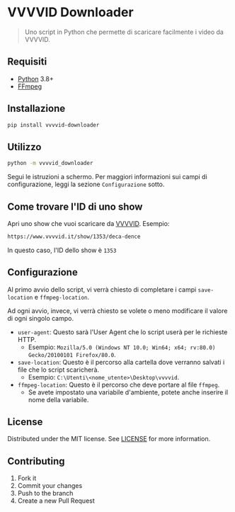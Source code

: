 # VVVVID Downloader

> Uno script in Python che permette di scaricare facilmente i video da VVVVID.

## Requisiti

- [Python](https://python.org) 3.8+
- [FFmpeg](https://ffmpeg.org/)

## Installazione

```sh
pip install vvvvid-downloader
```

## Utilizzo

```sh
python -m vvvvid_downloader
```

Segui le istruzioni a schermo. Per maggiori informazioni sui campi di configurazione, leggi la sezione `Configurazione` sotto.

## Come trovare l'ID di uno show

Apri uno show che vuoi scaricare da [VVVVID](https://www.vvvvid.it). Esempio:

```sh
https://www.vvvvid.it/show/1353/deca-dence
```

In questo caso, l'ID dello show è `1353`

## Configurazione

Al primo avvio dello script, vi verrà chiesto di completare i campi `save-location` e `ffmpeg-location`.

Ad ogni avvio, invece, vi verrà chiesto se volete o meno modificare il valore di ogni singolo campo.

- `user-agent`: Questo sarà l'User Agent che lo script userà per le richieste HTTP.
  - Esempio: `Mozilla/5.0 (Windows NT 10.0; Win64; x64; rv:80.0) Gecko/20100101 Firefox/80.0`.
- `save-location`: Questo è il percorso alla cartella dove verranno salvati i file che lo script scaricherà.
  - Esempio: `C:\Utenti\<nome_utente>\Desktop\vvvvid`.
- `ffmpeg-location`: Questo è il percorso che deve portare al file `ffmpeg`.
  - Se avete impostato una variabile d'ambiente, potete anche inserire il nome della variabile.

## License

Distributed under the MIT license. See [LICENSE](LICENSE) for more information.

## Contributing

1. Fork it
2. Commit your changes
3. Push to the branch
4. Create a new Pull Request
